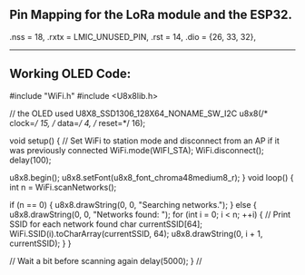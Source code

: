   Pin Mapping for the LoRa module and the ESP32.
-----------------------------
  .nss = 18,
  .rxtx = LMIC_UNUSED_PIN,
  .rst = 14,
  .dio = {26, 33, 32},

---------------------------
Working OLED Code: 
-----------------------
#include "WiFi.h"
#include <U8x8lib.h>

// the OLED used
U8X8_SSD1306_128X64_NONAME_SW_I2C u8x8(/* clock=*/ 15, /* data=*/ 4, /* reset=*/ 16);


void setup()
{
  // Set WiFi to station mode and disconnect from an AP if it was previously connected
  WiFi.mode(WIFI_STA);
  WiFi.disconnect();
  delay(100);

  u8x8.begin();
  u8x8.setFont(u8x8_font_chroma48medium8_r);
}
void loop()
{
  int n = WiFi.scanNetworks();

  if (n == 0) {
    u8x8.drawString(0, 0, "Searching networks.");
  } else {
    u8x8.drawString(0, 0, "Networks found: ");
    for (int i = 0; i < n; ++i) {
      // Print SSID for each network found
      char currentSSID[64];
      WiFi.SSID(i).toCharArray(currentSSID, 64);
      u8x8.drawString(0, i + 1, currentSSID);
    }
  }

  // Wait a bit before scanning again
  delay(5000);
}
//
